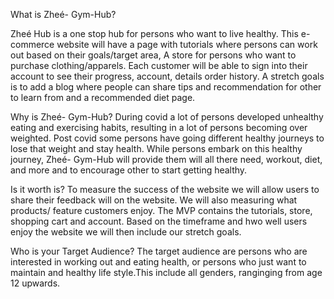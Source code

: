 What is Zheé- Gym-Hub?

Zheé Hub is a one stop hub for persons who want to live healthy. This e-commerce website will have a page with tutorials where persons can work out based on their goals/target area, A store for persons who want to purchase clothing/apparels. Each customer will be able to sign into their account to see their progress, account, details order history. A stretch goals is to add a blog where people can share tips and recommendation for other to learn from and a recommended diet page.

Why is Zheé- Gym-Hub?
During covid a lot of persons developed unhealthy eating and exercising habits, resulting in a lot of persons becoming over weighted. Post covid some persons have going different healthy journeys to lose that weight and stay health. While persons embark on this healthy journey, Zheé- Gym-Hub will provide them will all there need, workout, diet, and more and to encourage other to start getting healthy.

Is it worth is?
To measure the success of the website we will allow users to share their feedback will on the website. We will also measuring what products/ feature customers enjoy. The MVP contains the tutorials, store, shopping cart and account. Based on the timeframe and hwo well users enjoy the website we will then include our stretch goals. 

Who is your Target Audience?
The target audience are persons who are interested in working out and eating health, or persons who just want to maintain and healthy life style.This include all genders, ranginging from age 12 upwards. 
 

